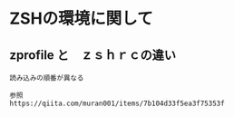 # ZSHの環境に関して

## zprofile と　ｚｓｈｒｃの違い

    読み込みの順番が異なる

    参照
    https://qiita.com/muran001/items/7b104d33f5ea3f75353f

    